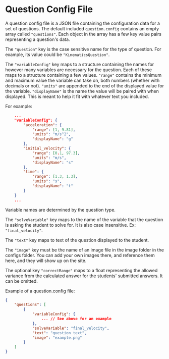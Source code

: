# Question Config File

A question config file is a JSON file containing the configuration data for a set of questions. The default included `question.config` contains an empty array called `"questions"`. Each object in the array has a few key value pairs representing a question's data.

The `"question"` key is the case sensitive name for the type of question. For example, its value could be `"KinematicsQuestion"`.

The `"variableConfig"` key maps to a structure containing the names for however many variables are necessary for the question. Each of these maps to a structure containing a few values. `"range"` contains the minimum and maximum value the variable can take on, both numbers (whether with decimals or not). `"units"` are appended to the end of the displayed value for the variable. `"displayName"` is the name the value will be paired with when displayed. This is meant to help it fit with whatever text you included.

For example:

```json
    ...
    "variableConfig": {
        "acceleration": {
            "range": [1, 9.81],
            "units": "m/s^2",
            "displayName": "g"
        },
        "initial_velocity": {
            "range": [0.1, 97.3],
            "units": "m/s",
            "displayName": "s"
        },
        "time": {
            "range": [1.3, 1.3],
            "units": "s",
            "displayName": "t"
        }
    }
    ...
```

Variable names are determined by the question type.

The `"solveVariable"` key maps to the name of the variable that the question is asking the student to solve for. It is also case insensitive. Ex: `"final_velocity"`.

The `"text"` key maps to text of the question displayed to the student.

The `"image"` key must be the name of an image file in the image folder in the configs folder. You can add your own images there, and reference them here, and they will show up on the site.

The optional key `"correctRange"` maps to a float representing the allowed variance from the calculated answer for the students' submitted answers. It can be omitted.

Example of a question.config file:

```json
{
    "questions": [
        {
            "variableConfig": {
                ... // See above for an example
            },
            "solveVariable": "final_velocity",
            "text": "question text",
            "image": "example.png"
        }
    ]
}
```

